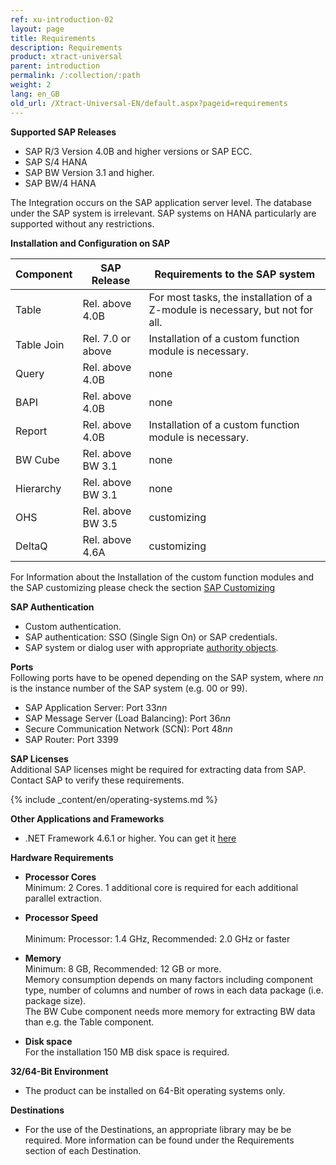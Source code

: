 ```yaml
---
ref: xu-introduction-02
layout: page
title: Requirements
description: Requirements
product: xtract-universal
parent: introduction
permalink: /:collection/:path
weight: 2
lang: en_GB
old_url: /Xtract-Universal-EN/default.aspx?pageid=requirements
---
```


**Supported SAP Releases**

- SAP R/3 Version 4.0B and higher versions or SAP ECC.
- SAP S/4 HANA
- SAP BW Version 3.1 and higher.
- SAP BW/4 HANA

The Integration occurs on the SAP application server level. The database under the SAP system is irrelevant. 
SAP systems on HANA particularly are supported without any restrictions.  

**Installation and Configuration on SAP**

| Component  | SAP Release       | Requirements to the SAP system                                                |
|------------|-------------------|-------------------------------------------------------------------------------|
| Table      | Rel. above 4.0B   | For most tasks, the installation of a Z-module is necessary, but not for all. |
| Table Join | Rel. 7.0 or above | Installation of a custom function module is necessary.                        |
| Query      | Rel. above 4.0B   | none                                                                      |
| BAPI       | Rel. above 4.0B   | none                                                                       |
| Report     | Rel. above 4.0B   | Installation of a custom function module is necessary.                        |
| BW Cube    | Rel. above BW 3.1 | none                                                                       |
| Hierarchy  | Rel. above BW 3.1 | none                                                                       |
| OHS        | Rel. above BW 3.5 | customizing                                                                  |
| DeltaQ     | Rel. above 4.6A   | customizing                                                                |


For Information about the Installation of the custom function modules and the SAP customizing please check the section [SAP Customizing](https://help.theobald-software.com/en/xtract-universal/sap-customizing)

**SAP Authentication** <br>
- Custom authentication.
- SAP authentication: SSO (Single Sign On) or SAP credentials.
- SAP system or dialog user with appropriate [authority objects](https://kb.theobald-software.com/sap/authority-objects---sap-user-rights).

**Ports**<br>
Following ports have to be opened depending on the SAP system, 
where *nn* is the instance number of the SAP system (e.g. 00 or 99).

- SAP Application Server: Port 33*nn*
- SAP Message Server (Load Balancing): Port 36*nn*
- Secure Communication Network (SCN): Port 48*nn*
- SAP Router: Port 3399

**SAP Licenses**<br>
Additional SAP licenses might be required for extracting data from SAP. Contact SAP to verify these requirements.

{% include _content/en/operating-systems.md %}

**Other Applications and Frameworks** <br> 	
- .NET Framework 4.6.1 or higher. You can get it [here](https://www.microsoft.com/en-US/download/details.aspx?id=49982)

**Hardware Requirements** <br> 	
- **Processor Cores**<br>
Minimum: 2 Cores. 
1 additional core is required for each additional parallel extraction. 

- **Processor Speed**<br>    
Minimum: Processor: 1.4 GHz, Recommended: 2.0 GHz or faster

- **Memory**<br>
Minimum: 8 GB, Recommended: 12 GB or more.<br>
Memory consumption depends on many factors including component type, number of columns and number of rows in each data package (i.e. package size). <br> 
The BW Cube component needs more memory for extracting BW data than e.g. the Table component. 

- **Disk space**<br>
For the installation 150 MB disk space is required.

**32/64-Bit Environment**<br> 	
- The product can be installed on 64-Bit operating systems only.

**Destinations**<br>
- For the use of the Destinations, an appropriate library may be be required. More information can be found under the Requirements section of each Destination.
